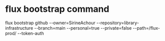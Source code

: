 # flux bootstrap command
flux bootstrap github --owner=SirineAchour --repository=library-infrastructure --branch=main --personal=true --private=false --path=/flux-prod/ --token-auth 

